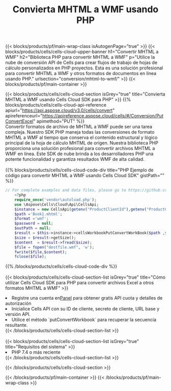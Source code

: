 ﻿---
title:  Convierta MHTML a WMF usando PHP
description:  Utilizar el SDK de la nube Aspose.Cells para PHP para convertir un archivo de formato MHTML a un archivo de formato WMF.
---
{{< blocks/products/pf/main-wrap-class isAutogenPage="true" >}}
{{< blocks/products/cells/cells-cloud-upper-banner h1="Convertir MHTML a WMF" h2="Biblioteca PHP para convertir MHTML a WMF" p="Utilice la nube de conversión API de Cells para crear flujos de trabajo de hojas de cálculo personalizados en PHP proyectos. Esta es una solución profesional para convertir MHTML a WMF y otros formatos de documentos en línea usando PHP." urlsection="conversion/mhtml-to-wmf/" >}}
{{< blocks/products/pf/main-container >}}

{{< blocks/products/cells/cells-cloud-section isGrey="true" title="Convierta MHTML a WMF usando Cells Cloud SDK para PHP" >}}
{{% blocks/products/cells/cells-cloud-api-reference apiurl="https://api.aspose.cloud/v3.0/cells/convert" apireferenceurl="https://apireference.aspose.cloud/cells/#/Conversion/PutConvertExcel" apimethod="PUT" %}}
<br/>
Convertir formatos de archivo de MHTML a WMF puede ser una tarea compleja. Nuestro SDK PHP maneja todas las conversiones de formato MHTML a WMF al tiempo que conserva el contenido estructural y lógico principal de la hoja de cálculo MHTML de origen. Nuestra biblioteca PHP proporciona una solución profesional para convertir archivos MHTML a WMF en línea. Este SDK de nube brinda a los desarrolladores PHP una potente funcionalidad y garantiza resultados WMF de alta calidad.
<br/>
<br/>
{{% blocks/products/cells/cells-cloud-code-div title="PHP Ejemplo de código para convertir MHTML a WMF usando Cells Cloud SDK" gistPath="" %}}
 
```php
// For complete examples and data files, please go to https://github.com/aspose-cells-cloud/aspose-cells-cloud-php/
    <?php
    require_once('vendor\autoload.php');
    use \Aspose\Cells\Cloud\Api\CellsApi;
    $instance = new CellsApi(getenv("ProductClientId"),getenv("ProductClientSecret"));
    $path ='Book1.mhtml';    
    $format ='wmf';
    $password = null;
    $outPath = null;      
    $result = $this->instance->cellsWorkbookPutConvertWorkBook($path ,$format, $password,  $outPath);
    $size = $result->getSize();
    $content  = $result->fread($size);
    $file = fopen("destfile.wmf", 'w');
    fwrite($file,$content);
    fclose($file);
```
 
{{% /blocks/products/cells/cells-cloud-code-div %}}
<br/>
<br/>
{{< blocks/products/cells/cells-cloud-section-list isGrey="true" title="Cómo utilizar Cells Cloud SDK para PHP para convertir archivos Excel a otros formatos MHTML a WMF" >}}
<li> Registre una cuenta en<a href="https://dashboard.aspose.cloud/">Panel</a> para obtener gratis API cuota y detalles de autorización</li>
<li>Inicialice Cells API con su ID de cliente, secreto de cliente, URL base y versión API.</li>
<li>Utilice el método `putConvertWorkbook` para recuperar la secuencia resultante.</li>
{{< /blocks/products/cells/cells-cloud-section-list >}}
<br/>
<br/>
{{< blocks/products/cells/cells-cloud-section-list isGrey="true" title="Requisitos del sistema" >}}
<li>PHP 7.4 o más reciente</li>
{{< /blocks/products/cells/cells-cloud-section-list >}}

{{< /blocks/products/cells/cells-cloud-section >}}

{{< /blocks/products/pf/main-container >}}
{{< /blocks/products/pf/main-wrap-class >}}

